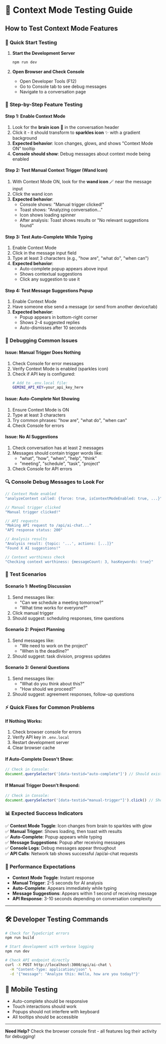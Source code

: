 # 🧠 Context Mode Testing Guide

## How to Test Context Mode Features

### 🚀 **Quick Start Testing**

1. **Start the Development Server**
   ```bash
   npm run dev
   ```

2. **Open Browser and Check Console**
   - Open Developer Tools (F12)
   - Go to Console tab to see debug messages
   - Navigate to a conversation page

### 📝 **Step-by-Step Feature Testing**

#### **Step 1: Enable Context Mode**
1. Look for the **brain icon** 🧠 in the conversation header
2. Click it - it should transform to **sparkles icon** ✨ with a gradient background
3. **Expected behavior**: Icon changes, glows, and shows "Context Mode ON" tooltip
4. **Console should show**: Debug messages about context mode being enabled

#### **Step 2: Test Manual Context Trigger (Wand Icon)**
1. With Context Mode ON, look for the **wand icon** 🪄 near the message input
2. Click the wand icon
3. **Expected behavior**:
   - Console shows: "Manual trigger clicked!"
   - Toast shows: "Analyzing conversation..."
   - Icon shows loading spinner
   - After analysis: Toast shows results or "No relevant suggestions found"

#### **Step 3: Test Auto-Complete While Typing**
1. Enable Context Mode
2. Click in the message input field
3. Type at least 3 characters (e.g., "how are", "what do", "when can")
4. **Expected behavior**:
   - Auto-complete popup appears above input
   - Shows contextual suggestions
   - Click any suggestion to use it

#### **Step 4: Test Message Suggestions Popup**
1. Enable Context Mode
2. Have someone else send a message (or send from another device/tab)
3. **Expected behavior**:
   - Popup appears in bottom-right corner
   - Shows 2-4 suggested replies
   - Auto-dismisses after 10 seconds

### 🐛 **Debugging Common Issues**

#### **Issue: Manual Trigger Does Nothing**
1. Check Console for error messages
2. Verify Context Mode is enabled (sparkles icon)
3. Check if API key is configured:
   ```bash
   # Add to .env.local file:
   GEMINI_API_KEY=your_api_key_here
   ```

#### **Issue: Auto-Complete Not Showing**
1. Ensure Context Mode is ON
2. Type at least 3 characters
3. Try common phrases: "how are", "what do", "when can"
4. Check Console for errors

#### **Issue: No AI Suggestions**
1. Check conversation has at least 2 messages
2. Messages should contain trigger words like:
   - "what", "how", "when", "help", "think"
   - "meeting", "schedule", "task", "project"
3. Check Console for API errors

### 🔍 **Console Debug Messages to Look For**

```javascript
// Context Mode enabled
"analyzeContext called: {force: true, isContextModeEnabled: true, ...}"

// Manual trigger clicked
"Manual trigger clicked!"

// API requests
"Making API request to /api/ai-chat..."
"API response status: 200"

// Analysis results
"Analysis result: {topic: '...', actions: [...]}"
"Found X AI suggestions!"

// Context worthiness check
"Checking context worthiness: {messageCount: 3, hasKeywords: true}"
```

### 🧪 **Test Scenarios**

#### **Scenario 1: Meeting Discussion**
1. Send messages like:
   - "Can we schedule a meeting tomorrow?"
   - "What time works for everyone?"
2. Click manual trigger
3. Should suggest: scheduling responses, time questions

#### **Scenario 2: Project Planning**
1. Send messages like:
   - "We need to work on the project"
   - "When is the deadline?"
2. Should suggest: task division, progress updates

#### **Scenario 3: General Questions**
1. Send messages like:
   - "What do you think about this?"
   - "How should we proceed?"
2. Should suggest: agreement responses, follow-up questions

### ⚡ **Quick Fixes for Common Problems**

#### **If Nothing Works:**
1. Check browser console for errors
2. Verify API key in `.env.local`
3. Restart development server
4. Clear browser cache

#### **If Auto-Complete Doesn't Show:**
```typescript
// Check in Console:
document.querySelector('[data-testid="auto-complete"]') // Should exist when typing
```

#### **If Manual Trigger Doesn't Respond:**
```typescript
// Check in Console:
document.querySelector('[data-testid="manual-trigger"]').click() // Should log "Manual trigger clicked!"
```

### 📊 **Expected Success Indicators**

✅ **Context Mode Toggle**: Icon changes from brain to sparkles with glow  
✅ **Manual Trigger**: Shows loading, then toast with results  
✅ **Auto-Complete**: Popup appears while typing  
✅ **Message Suggestions**: Popup after receiving messages  
✅ **Console Logs**: Debug messages appear throughout  
✅ **API Calls**: Network tab shows successful /api/ai-chat requests  

### 🎯 **Performance Expectations**

- **Context Mode Toggle**: Instant response
- **Manual Trigger**: 2-5 seconds for AI analysis
- **Auto-Complete**: Appears immediately while typing
- **Message Suggestions**: Appears within 1 second of receiving message
- **API Response**: 3-10 seconds depending on conversation complexity

---

## 🛠 **Developer Testing Commands**

```bash
# Check for TypeScript errors
npm run build

# Start development with verbose logging
npm run dev

# Check API endpoint directly
curl -X POST http://localhost:3000/api/ai-chat \
  -H "Content-Type: application/json" \
  -d '{"message": "Analyze this: Hello, how are you today?"}'
```

## 📱 **Mobile Testing**

- Auto-complete should be responsive
- Touch interactions should work
- Popups should not interfere with keyboard
- All tooltips should be accessible

---

**Need Help?** Check the browser console first - all features log their activity for debugging!
